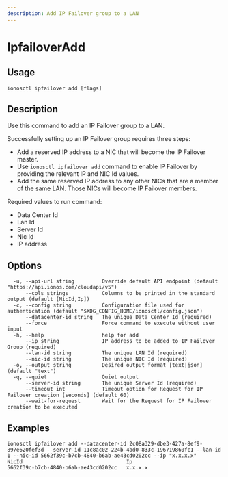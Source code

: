 ```yaml
---
description: Add IP Failover group to a LAN
---
```


# IpfailoverAdd

## Usage

```text
ionosctl ipfailover add [flags]
```

## Description

Use this command to add an IP Failover group to a LAN. 

Successfully setting up an IP Failover group requires three steps:

* Add a reserved IP address to a NIC that will become the IP Failover master.
* Use `ionosctl ipfailover add` command to enable IP Failover by providing the relevant IP and NIC Id values.
* Add the same reserved IP address to any other NICs that are a member of the same LAN. Those NICs will become IP Failover members.

Required values to run command:

* Data Center Id
* Lan Id
* Server Id
* Nic Id
* IP address

## Options

```text
  -u, --api-url string         Override default API endpoint (default "https://api.ionos.com/cloudapi/v5")
      --cols strings           Columns to be printed in the standard output (default [NicId,Ip])
  -c, --config string          Configuration file used for authentication (default "$XDG_CONFIG_HOME/ionosctl/config.json")
      --datacenter-id string   The unique Data Center Id (required)
      --force                  Force command to execute without user input
  -h, --help                   help for add
      --ip string              IP address to be added to IP Failover Group (required)
      --lan-id string          The unique LAN Id (required)
      --nic-id string          The unique NIC Id (required)
  -o, --output string          Desired output format [text|json] (default "text")
  -q, --quiet                  Quiet output
      --server-id string       The unique Server Id (required)
      --timeout int            Timeout option for Request for IP Failover creation [seconds] (default 60)
      --wait-for-request       Wait for the Request for IP Failover creation to be executed
```

## Examples

```text
ionosctl ipfailover add --datacenter-id 2c08a329-dbe3-427a-8ef9-897e620fef3d --server-id 11c8ac02-224b-4bd0-833c-196719860fc1 --lan-id 1 --nic-id 5662f39c-b7cb-4840-b6ab-ae43cd0202cc --ip "x.x.x.x"
NicId                                  Ip
5662f39c-b7cb-4840-b6ab-ae43cd0202cc   x.x.x.x
```

